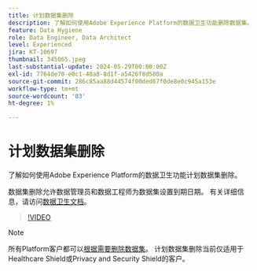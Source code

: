 ```yaml
---
title: 计划数据集删除
description: 了解如何使用Adobe Experience Platform的数据卫生功能删除数据集。
feature: Data Hygiene
role: Data Engineer, Data Architect
level: Experienced
jira: KT-10697
thumbnail: 345065.jpeg
last-substantial-update: 2024-05-29T00:00:00Z
exl-id: 7764de70-e0c1-48a8-8d1f-a5426f8d580a
source-git-commit: 286c85aa88d44574f00ded67f0de8e0c945a153e
workflow-type: tm+mt
source-wordcount: '83'
ht-degree: 1%

---
```


# 计划数据集删除

了解如何使用Adobe Experience Platform的数据卫生功能计划数据集删除。

数据集删除允许数据管理员和数据工程师为数据集设置到期日期。 有关详细信息，请访问[数据卫生文档](https://experienceleague.adobe.com/docs/experience-platform/hygiene/home.html?lang=zh-Hans)。


>[!VIDEO](https://video.tv.adobe.com/v/345065?learn=on&enablevpops)

>[!NOTE]
>
> 所有Platform客户都可以[根据需要删除数据集](https://experienceleague.adobe.com/docs/experience-platform/catalog/datasets/user-guide.html?lang=zh-Hans#delete)。 计划数据集删除当前仅适用于Healthcare Shield或Privacy and Security Shield的客户。
